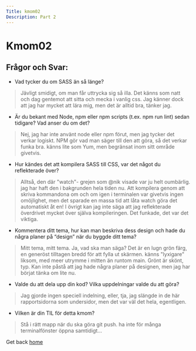 ```yaml
---
Title: kmom02
Description: Part 2
---
```


Kmom02
==================

## Frågor och Svar: 


* Vad tycker du om SASS än så länge?

> Jävligt smidigt, om man får uttrycka sig så illa. Det känns som natt och dag gentemot att sitta och mecka i vanlig css. Jag känner dock att jag har mycket att lära mig, men det är alltid bra, tänker jag.

* Är du bekant med Node, npm eller npm scripts (t.ex. npm run lint) sedan tidigare? Vad anser du om det?

> Nej, jag har inte använt node eller npm förut, men jag tycker det verkar logiskt. NPM gör vad man säger till den att göra, så det verkar funka bra. känns lite som Yum, men begränsat inom sitt område givetvis. 

* Hur kändes det att kompilera SASS till CSS, var det något du reflekterade över?

> Alltså, den där "watch"- grejen som @nik visade var ju helt oumbärlig. jag har haft den i bakgrunden hela tiden nu. Att kompilera genom att skriva kommandona om och om igen i terminalen var givetvis ingen omöjlighet, men det sparade en massa tid att låta watch göra det automatiskt åt en!
I övrigt kan jag inte säga att jag reflekterade överdrivet mycket över själva kompileringen. Det funkade, det var det viktiga.

* Kommentera ditt tema, hur kan man beskriva dess design och hade du några planer på “design” när du byggde ditt tema?

> Mitt tema, mitt tema. Ja, vad ska man säga? Det är en lugn grön färg, en generöst tilltagen bredd för att fylla ut skärmen. känns "lyxigare" liksom, med meer utrymme i mitten än runtom main. Grönt är skönt, typ. Kan inte påstå att jag hade några planer på designen, men jag har börjat tänka om lite nu.

* Valde du att dela upp din kod? Vilka uppdelningar valde du att göra?

> Jag gjorde ingen speciell indelning, eller, tja, jag slängde in de här rapportsidorna som undersidor, men det var väl det hela, egentligen.

* Vilken är din TIL för detta kmom?

> Stå i rätt mapp när du ska göra git push. ha inte för många terminalfönster öppna samtidigt...


Get back <a href="%base_url%?">home</a></td>
